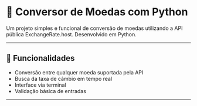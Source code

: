# 💱 Conversor de Moedas com Python

Um projeto simples e funcional de conversão de moedas utilizando a API pública ExchangeRate.host. Desenvolvido em Python.

---

## 📌 Funcionalidades

- Conversão entre qualquer moeda suportada pela API
- Busca da taxa de câmbio em tempo real
- Interface via terminal
- Validação básica de entradas

---

